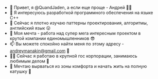 - 👋 Привет, я @QuandJaden, а если еще проще - Андрей 🧍‍♂️
- 👀 Я интересуюсь разработкой программного обеспечения на языке C++ 
- 🌱 Сейчас я плотно изучаю паттерны проектирования, алгоритмы, английский язык 😛 
- 💞️ Моя мечта - работа над супер мега интересным проектом в крутой компании единомышленников 😎
- 📫 Вы можете спокойно найти меня по этому адресу - andreymanakin@gmail.com 💌
- 🧑‍💼 Сейчас я работаю в крупной гос корпорации, занимаюсь любимым делом 💼
- 💭 Мечтаю вырваться из зоны комфорта и начать жить на полную катушку 🧵

<!---
QuandJaden/QuandJaden is a ✨ special ✨ repository because its `README.md` (this file) appears on your GitHub profile.
You can click the Preview link to take a look at your changes.
--->
